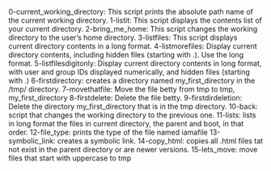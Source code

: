 0-current_working_directory: This script prints the absolute path name of the current working directory.
1-listit: This script displays the contents list of your current directory.
2-bring_me_home: This script changes the working directory to the user’s home directory.
3-listfiles: This script displays current directory contents in a long format.
4-listmorefiles: Display current directory contents, including hidden files (starting with .). Use the long format.
5-listfilesdigitonly: Display current directory contents in long format, with user and group IDs displayed numerically, and hidden files (starting with .)
6-firstdirectory: creates a directory named my_first_directory in the /tmp/ directory.
7-movethatfile: Move the file betty from tmp to tmp, my_first_directory
8-firstdelete: Delete the file betty.
9-firstdirdeletion: Delete the directory my_first_directory that is in the tmp directory.
10-back: script that changes the working directory to the previous one.
11-lists: lists in long format the files in current directory, the parent and boot, in that order.
12-file_type: prints the type of the file named iamafile
13-symbolic_link: creates a symbolic link.
14-copy_html: copies all .html files tat not exist in the parent directory or are newer versions.
15-lets_move: move files that start with uppercase to tmp